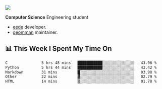![](https://komarev.com/ghpvc/?username=brauliorivas&color=green)

**Computer Science** Engineering student

- [eede](https://github.com/key4hep/eede) developer.
- [geomman](https://www.freshports.org/sysutils/geomman) maintainer.

## 📊 This Week I Spent My Time On

<!--START_SECTION:waka-->

```txt
C               5 hrs 48 mins   ███████████░░░░░░░░░░░░░░   43.96 %
Python          5 hrs 44 mins   ███████████░░░░░░░░░░░░░░   43.42 %
Markdown        31 mins         █░░░░░░░░░░░░░░░░░░░░░░░░   03.98 %
Other           22 mins         ▓░░░░░░░░░░░░░░░░░░░░░░░░   02.79 %
HTML            14 mins         ▒░░░░░░░░░░░░░░░░░░░░░░░░   01.78 %
```

<!--END_SECTION:waka-->
